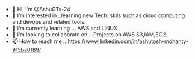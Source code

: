 - 👋 Hi, I’m @AshuGTx-24
- 👀 I’m interested in ..learning new Tech. skils such as cloud computing and devops and related tools.
- 🌱 I’m currently learning ... AWS and LINUX
- 💞️ I’m looking to collaborate on ...Projects on AWS S3,IAM,EC2.
- 📫 How to reach me ...https://www.linkedin.com/in/ashutosh-mohanty-915ba0189/

<!---
AshuGTx-24/AshuGTx-24 is a ✨ special ✨ repository because its `README.md` (this file) appears on your GitHub profile.
You can click the Preview link to take a look at your changes.
--->
